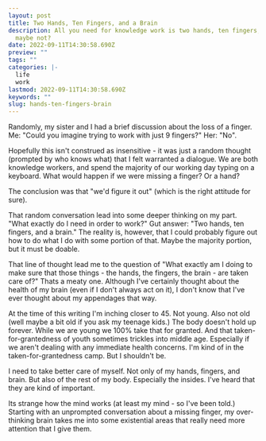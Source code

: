 ```yaml
---
layout: post
title: Two Hands, Ten Fingers, and a Brain
description: All you need for knowledge work is two hands, ten fingers, and a brain. Or
  maybe not?
date: 2022-09-11T14:30:58.690Z
preview: ""
tags: ""
categories: |-
  life
  work
lastmod: 2022-09-11T14:30:58.690Z
keywords: ""
slug: hands-ten-fingers-brain
---
```

Randomly, my sister and I had a brief discussion about the loss of a finger.  Me: "Could you imagine trying to work with just 9 fingers?"  Her:  "No".

Hopefully this isn't construed as insensitive - it was just a random thought (prompted by who knows what) that I felt warranted a dialogue.  We are both knowledge workers, and spend the majority of our working day typing on a keyboard.  What would happen if we were missing a finger?  Or a hand?

The conclusion was that "we'd figure it out" (which is the right attitude for sure).

That random conversation lead into some deeper thinking on my part.  "What exactly do I need in order to work?"  Gut answer: "Two hands, ten fingers, and a brain."  The reality is, however, that I could probably figure out how to do what I do with some portion of that.  Maybe the majority portion, but it must be doable.

That line of thought lead me to the question of "What exactly am I doing to make sure that those things - the hands, the fingers, the brain - are taken care of?"  Thats a meaty one.  Although I've certainly thought about the health of my brain (even if I don't always act on it), I don't know that I've ever thought about my appendages that way.

At the time of this writing I'm inching closer to 45.  Not young.  Also not old (well maybe a bit old if you ask my teenage kids.)  The body doesn't hold up forever.  While we are young we 100% take that for granted.  And that taken-for-grantedness of youth sometimes trickles into middle age.  Especially if we aren't dealing with any immediate health concerns.  I'm kind of in the taken-for-grantedness camp.  But I shouldn't be.

I need to take better care of myself.  Not only of my hands, fingers, and brain.  But also of the rest of my body.  Especially the insides.  I've heard that they are kind of important.

Its strange how the mind works (at least my mind - so I've been told.)  Starting with an unprompted conversation about a missing finger, my over-thinking brain takes me into some existential areas that really need more attention that I give them.